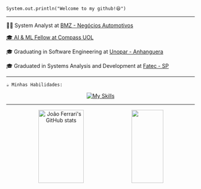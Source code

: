 <code>System.out.println("Welcome to my github!😆")</code>

<hr>
<p>👨‍💻 System Analyst at <a href="https://www.bmz.com.br/" target="blank_">BMZ - Negócios Automotivos</p>
<p>🎓 AI & ML Fellow at <a href="https://compass.uol/en/home/" target="blank_">Compass UOL</a></p>
<p>🎓 Graduating in Software Engineering at <a href="https://www.anhanguera.com/" target="blank_">Unopar - Anhanguera</a></p>
<p>🎓 Graduated in Systems Analysis and Development at <a href="https://www.fatecsp.br/" target="blank_">Fatec - SP</a></p>

<hr>

<code>☕ Minhas Habilidades:</code>

<div align="center">
  
  [![My Skills](https://skillicons.dev/icons?i=html,css,js,ts,react,nextjs,vite,tailwind,nodejs,docker,postgres,mysql,mongodb,aws,git)](https://skillicons.dev)
  
</div>

<hr>

<!-- GitHub Stats -->
<div align="center">  
  <img width="49%" height="195px" src="https://github-readme-stats.vercel.app/api?username=joaoferrariac&show_icons=true&count_private=true&hide_border=true&title_color=B253FF&icon_color=B253FF&text_color=c9d1d9&bg_color=0d1117" alt="João Ferrari's GitHub stats" /> 
  <img width="41%" height="195px" src="https://github-readme-stats.vercel.app/api/top-langs/?username=joaoferrariac&layout=compact&hide_border=true&title_color=B253FF&text_color=c9d1d9&bg_color=0d1117" />
</div>
